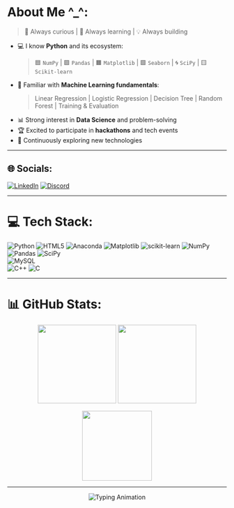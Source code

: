 # About Me ^_^:
> 🌟 Always curious | 🚀 Always learning | 💡 Always building  

- 💻 I know **Python** and its ecosystem:  
  > 🟦 `NumPy` | 🟪 `Pandas` | 🟧 `Matplotlib` | 🟩 `Seaborn` | 🌀 `SciPy` | 🟨 `Scikit-learn`  
- 🤖 Familiar with **Machine Learning fundamentals**:  
  > Linear Regression | Logistic Regression | Decision Tree | Random Forest | Training & Evaluation  
- 📊 Strong interest in **Data Science** and problem-solving  
- 🏆 Excited to participate in **hackathons** and tech events  
- 🌱 Continuously exploring new technologies  

---

## 🌐 Socials:
[![LinkedIn](https://img.shields.io/badge/LinkedIn-%230077B5.svg?logo=linkedin&logoColor=white)](https://linkedin.com/in/nikhil-kumar-539671323)
[![Discord](https://img.shields.io/badge/Discord-%237289DA.svg?logo=discord&logoColor=white)](https://discord.gg/wuime) 

---

# 💻 Tech Stack:
![Python](https://img.shields.io/badge/python-3670A0.svg?style=flat&logo=python&logoColor=ffdd54) 
![HTML5](https://img.shields.io/badge/html5-%23E34F26.svg?style=flat&logo=html5&logoColor=white) 
![Anaconda](https://img.shields.io/badge/Anaconda-%2344A833.svg?style=flat&logo=anaconda&logoColor=white) 
![Matplotlib](https://img.shields.io/badge/Matplotlib-%23ffffff.svg?style=flat&logo=Matplotlib&logoColor=black) 
![scikit-learn](https://img.shields.io/badge/scikit--learn-%23F7931E.svg?style=flat&logo=scikit-learn&logoColor=white) 
![NumPy](https://img.shields.io/badge/numpy-%23013243.svg?style=flat&logo=numpy&logoColor=white) 
![Pandas](https://img.shields.io/badge/pandas-%23150458.svg?style=flat&logo=pandas&logoColor=white) 
![SciPy](https://img.shields.io/badge/SciPy-%230C55A5.svg?style=flat&logo=scipy&logoColor=%white)  
![MySQL](https://img.shields.io/badge/mysql-4479A1.svg?style=flat&logo=mysql&logoColor=white)  
![C++](https://img.shields.io/badge/c++-%2300599C.svg?style=flat&logo=c%2B%2B&logoColor=white) 
![C](https://img.shields.io/badge/c-%2300599C.svg?style=flat&logo=c&logoColor=white) 

---

# 📊 GitHub Stats:
<p align="center">
  <img src="https://github-readme-stats.vercel.app/api?username=Nikhil-Kumar-Wui&theme=react&hide_border=true&include_all_commits=true&count_private=false&show_icons=true&hide_title=true" height="180px"/>
  <img src="https://github-readme-streak-stats.herokuapp.com/?user=Nikhil-Kumar-Wui&theme=react&hide_border=true" height="180px"/>
</p>

<p align="center">
  <img src="https://github-readme-stats.vercel.app/api/top-langs/?username=Nikhil-Kumar-Wui&theme=react&hide_border=true&layout=compact" height="160px"/>
</p>

---

<p align="center">
  <img src="https://readme-typing-svg.demolab.com?font=Fira+Code&pause=1000&color=00F79D&center=true&vCenter=true&width=600&lines=++++training+models+at+the+moment++++" alt="Typing Animation" />
</p>
